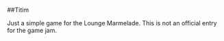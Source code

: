 ##Titim

Just a simple game for the Lounge Marmelade. 
This is not an official entry for the game jam.
